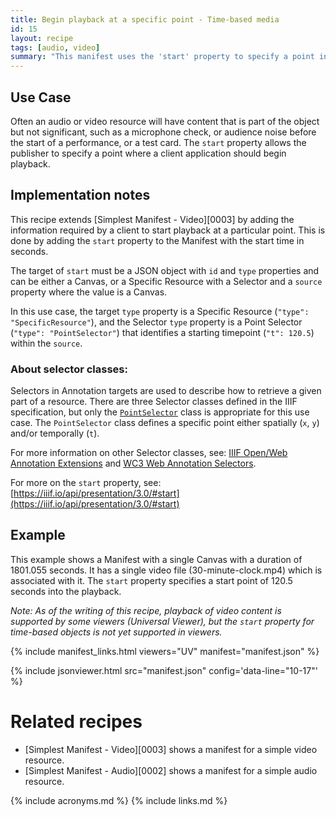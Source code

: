 ```yaml
---
title: Begin playback at a specific point - Time-based media
id: 15
layout: recipe
tags: [audio, video]
summary: "This manifest uses the 'start' property to specify a point in an audio or video object where a client application should begin playback."
---
```


## Use Case

Often an audio or video resource will have content that is part of the object but not significant, such as a microphone check, or audience noise before the start of a performance, or a test card. The `start` property allows the publisher to specify a point where a client application should begin playback.

## Implementation notes

This recipe extends [Simplest Manifest - Video][0003] by adding the information required by a client to start playback at a particular point. This is done by adding the `start` property to the Manifest with the start time in seconds.

The target of `start` must be a JSON object with `id` and `type` properties and can be either a Canvas, or a Specific Resource with a Selector and a `source` property where the value is a Canvas.

In this use case, the target `type` property is a Specific Resource (`"type": "SpecificResource"`), and the Selector `type` property is a Point Selector (`"type": "PointSelector"`) that identifies a starting timepoint (`"t": 120.5`) within the `source`.

### About selector classes:

Selectors in Annotation targets are used to describe how to retrieve a given part of a resource. There are three Selector classes defined in the IIIF specification, but only the [`PointSelector`](https://iiif.io/api/annex/openannotation/#point-selector) class is appropriate for this use case. The `PointSelector` class defines a specific point either spatially (`x`, `y`) and/or temporally (`t`).

For more information on other Selector classes, see: [IIIF Open/Web Annotation Extensions](https://iiif.io/api/annex/openannotation/) and [WC3 Web Annotation Selectors](https://www.w3.org/TR/annotation-model/#selectors).

For more on the `start` property, see: [https://iiif.io/api/presentation/3.0/#start](https://iiif.io/api/presentation/3.0/#start)

## Example

This example shows a Manifest with a single Canvas with a duration of 1801.055 seconds. It has a single video file (30-minute-clock.mp4) which is associated with it. The `start` property specifies a start point of 120.5 seconds into the playback.

*Note: As of the writing of this recipe, playback of video content is supported by some viewers (Universal Viewer), but the `start` property for time-based objects is not yet supported in viewers.*

{% include manifest_links.html viewers="UV" manifest="manifest.json" %}

{% include jsonviewer.html src="manifest.json" config='data-line="10-17"' %}

# Related recipes

* [Simplest Manifest - Video][0003] shows a manifest for a simple video resource.
* [Simplest Manifest - Audio][0002] shows a manifest for a simple audio resource.
<!-- * [The 'Start' Property - Image] demonstrates the `start` property with an image resource. -->
<!-- * [The 'Start' Property - Spatial] demonstrates the `start` property with a spatial (map) resource. -->


{% include acronyms.md %}
{% include links.md %}
